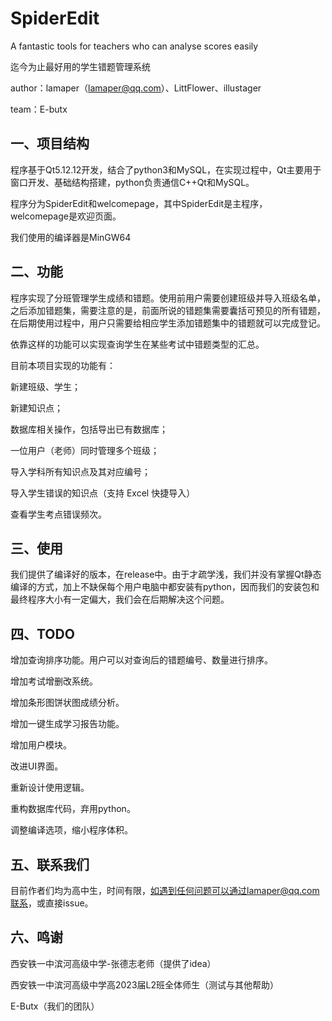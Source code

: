 # SpiderEdit
A fantastic tools for teachers who can analyse scores easily

迄今为止最好用的学生错题管理系统

author：lamaper（lamaper@qq.com）、LittFlower、illustager

team：E-butx

## 一、项目结构

程序基于Qt5.12.12开发，结合了python3和MySQL，在实现过程中，Qt主要用于窗口开发、基础结构搭建，python负责通信C++Qt和MySQL。

程序分为SpiderEdit和welcomepage，其中SpiderEdit是主程序，welcomepage是欢迎页面。

我们使用的编译器是MinGW64

## 二、功能

程序实现了分班管理学生成绩和错题。使用前用户需要创建班级并导入班级名单，之后添加错题集，需要注意的是，前面所说的错题集需要囊括可预见的所有错题，在后期使用过程中，用户只需要给相应学生添加错题集中的错题就可以完成登记。

依靠这样的功能可以实现查询学生在某些考试中错题类型的汇总。

目前本项目实现的功能有： 

新建班级、学生；

新建知识点；

数据库相关操作，包括导出已有数据库；

 一位用户（老师）同时管理多个班级； 

导入学科所有知识点及其对应编号；

导入学生错误的知识点（支持 Excel 快捷导入） 

查看学生考点错误频次。

## 三、使用

我们提供了编译好的版本，在release中。由于才疏学浅，我们并没有掌握Qt静态编译的方式，加上不缺保每个用户电脑中都安装有python，因而我们的安装包和最终程序大小有一定偏大，我们会在后期解决这个问题。

## 四、TODO

增加查询排序功能。用户可以对查询后的错题编号、数量进行排序。

增加考试增删改系统。

增加条形图饼状图成绩分析。

增加一键生成学习报告功能。

增加用户模块。

改进UI界面。

重新设计使用逻辑。

重构数据库代码，弃用python。

调整编译选项，缩小程序体积。

## 五、联系我们

目前作者们均为高中生，时间有限，如遇到任何问题可以通过lamaper@qq.com联系，或直接issue。

## 六、鸣谢

西安铁一中滨河高级中学-张德志老师（提供了idea）

西安铁一中滨河高级中学高2023届L2班全体师生（测试与其他帮助）

E-Butx（我们的团队）

